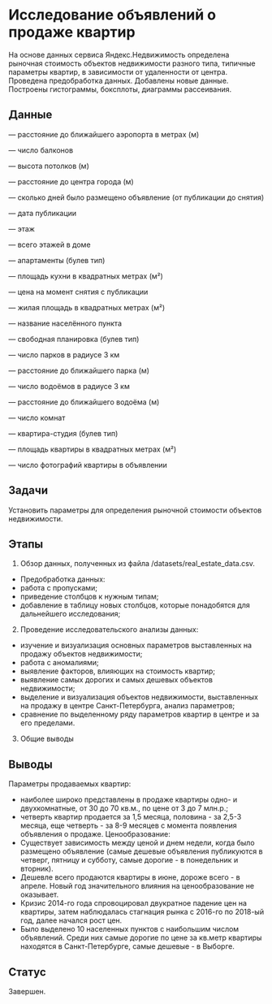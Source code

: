 # Исследование объявлений о продаже квартир

На основе данных сервиса Яндекс.Недвижимость определена рыночная стоимость
объектов недвижимости разного типа, типичные параметры квартир, в зависимости от
удаленности от центра. Проведена предобработка данных. Добавлены новые данные.
Построены гистограммы, боксплоты, диаграммы рассеивания.

## Данные
— расстояние до ближайшего аэропорта в метрах (м)

— число балконов

— высота потолков (м)

— расстояние до центра города (м)

— сколько дней было размещено объявление (от публикации до снятия)

— дата публикации

— этаж

— всего этажей в доме

— апартаменты (булев тип)

— площадь кухни в квадратных метрах (м²)

— цена на момент снятия с публикации

— жилая площадь в квадратных метрах (м²)

— название населённого пункта

— свободная планировка (булев тип)

— число парков в радиусе 3 км

— расстояние до ближайшего парка (м)

— число водоёмов в радиусе 3 км

— расстояние до ближайшего водоёма (м)

— число комнат

— квартира-студия (булев тип)

— площадь квартиры в квадратных метрах (м²)

— число фотографий квартиры в объявлении

## Задачи
Установить параметры для определения рыночной стоимости объектов недвижимости.

## Этапы
1. Обзор данных, полученных из файла /datasets/real_estate_data.csv.
- Предобработка данных:
- работа с пропусками;
- приведение столбцов к нужным типам;
- добавление в таблицу новых столбцов, которые понадобятся для дальнейшего исследования;
2. Проведение исследовательского анализы данных:
- изучение и визуализация основных параметров выставленных на продажу объектов недвижимости;
- работа с аномалиями;
- выявление факторов, влияющих на стоимость квартир;
- выявление самых дорогих и самых дешевых объектов недвижимости;
- выделение и визуализация объектов недвижимости, выставленных на продажу в центре Санкт-Петербурга, анализ параметров;
- сравнение по выделенному ряду параметров квартир в центре и за его пределами.
3. Общие выводы

## Выводы
Параметры продаваемых квартир:
- наиболее широко представлены в продаже квартиры одно- и двухкомнатные, от 30 до 70 кв.м., по цене от 3 до 7 млн.р.;
- четверть квартир продается за 1,5 месяца, половина - за 2,5-3 месяца, еще четверть - за 8-9 месяцев с момента появления объявления о продаже.
Ценообразование:
- Существует зависимость между ценой и днем недели, когда было размещено объявление (самые дешевые объявления публикуются в четверг, пятницу и субботу, самые дорогие - в понедельник и вторник).
- Дешевле всего продаются квартиры в июне, дороже всего - в апреле. Новый год значительного влияния на ценообразование не оказывает.
- Кризис 2014-го года спровоцировал двукратное падение цен на квартиры, затем наблюдалась стагнация рынка с 2016-го по 2018-ый год, далее начался рост цен.
- Было выделено 10 населенных пунктов с наибольшим числом объявлений. Среди них самые дорогие по цене за кв.метр квартиры находятся в Санкт-Петербурге, самые дешевые - в Выборге.

## Статус
Завершен.
